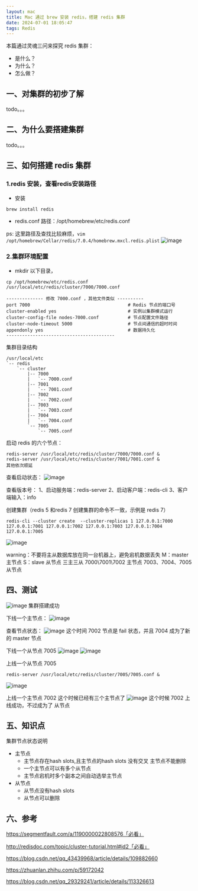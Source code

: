 ```yaml
---
layout: mac
title: Mac 通过 brew 安装 redis，搭建 redis 集群
date: 2024-07-01 18:05:47
tags: Redis
---
```


本篇通过灵魂三问来探究 redis 集群：

- 是什么？
- 为什么？
- 怎么做？

## 一、对集群的初步了解

todo。。。

## 二、为什么要搭建集群

todo。。。

## 三、如何搭建 redis 集群

### 1.redis 安装，查看redis安装路径

- 安装

```shell
brew install redis
```

- redis.conf 路径：/opt/homebrew/etc/redis.conf

ps: 这里路径及查找比较麻烦，```vim /opt/homebrew/Cellar/redis/7.0.4/homebrew.mxcl.redis.plist```
![image](../images/redis/redis01.png "xxx")

### 2.集群环境配置

- mkdir 以下目录，

```shell
cp /opt/homebrew/etc/redis.conf /usr/local/etc/redis/cluster/7000/7000.conf
```
```
-------------- 修改 7000.conf ，其他文件类似 ----------
port 7000                                     # Redis 节点的端口号
cluster-enabled yes                           # 实例以集群模式运行
cluster-config-file nodes-7000.conf           # 节点配置文件路径
cluster-node-timeout 5000                     # 节点间通信的超时时间
appendonly yes                                # 数据持久化
-----------------------------------------
```

集群目录结构
```
/usr/local/etc
`-- redis
    `-- cluster
        |-- 7000
        |   `-- 7000.conf
        |-- 7001
        |   `-- 7001.conf
        |-- 7002
        |   `-- 7002.conf
        |-- 7003
        |   `-- 7003.conf
        |-- 7004
        |   `-- 7004.conf
        `-- 7005
            `-- 7005.conf
```

启动 redis 的六个节点：

```shell
redis-server /usr/local/etc/redis/cluster/7000/7000.conf &
redis-server /usr/local/etc/redis/cluster/7001/7001.conf &
其他依次顺延
```

查看启动状态：
![image](../images/redis/redis02.png "xxx")

查看版本号：
1、启动服务端：redis-server
2、启动客户端：redis-cli
3、客户端输入：info

创建集群（redis 5 和redis 7 创建集群的命令不一致，示例是 redis 7）

```shell
redis-cli --cluster create  --cluster-replicas 1 127.0.0.1:7000 127.0.0.1:7001 127.0.0.1:7002 127.0.0.1:7003 127.0.0.1:7004 127.0.0.1:7005
```

![image](../images/redis/redis03.png "xxx")

warning：不要将主从数据库放在同一台机器上，避免宕机数据丢失
M：master 主节点
S：slave 从节点
三主三从
7000\7001\7002 主节点
7003、7004、7005 从节点

## 四、测试
![image](../images/redis/redis04.png "xxx")
集群搭建成功

下线一个主节点：
![image](../images/redis/redis05.png "xxx")

查看节点状态：
![image](../images/redis/redis06.png "xxx")
这个时间 7002 节点是 fail 状态，并且 7004 成为了新的 master 节点

下线一个从节点 7005
![image](../images/redis/redis07.png "xxx")
![image](../images/redis/redis08.png "xxx")

上线一个从节点 7005
```shell
redis-server /usr/local/etc/redis/cluster/7005/7005.conf &
```
![image](../images/redis/redis09.png "xxx")

上线一个主节点 7002
这个时候已经有三个主节点了
![image](../images/redis/redis10.png "xxx")
这个时候 7002 上线成功，不过成为了 从节点

## 五、知识点
集群节点状态说明

- 主节点
	- 主节点存在hash slots,且主节点的hash slots 没有交叉
	主节点不能删除
	- 一个主节点可以有多个从节点
	- 主节点宕机时多个副本之间自动选举主节点
- 从节点
	- 从节点没有hash slots
	- 从节点可以删除

## 六、参考
https://segmentfault.com/a/1190000022808576「必看」

http://redisdoc.com/topic/cluster-tutorial.html#id2「必看」

https://blog.csdn.net/qq_43439968/article/details/109882660 

https://zhuanlan.zhihu.com/p/59172042

https://blog.csdn.net/qq_29329241/article/details/113326613




